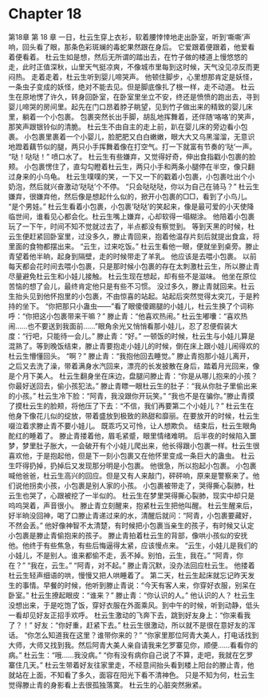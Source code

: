 # Chapter 18

第18章 第 18 章
一日，杜云生穿上衣衫，软着腰悻悻地走出卧室，听到‘嘶嘶’声响，回头看了眼，那条色彩斑斓的毒蛇果然跟在身后。
它爱跟着便跟着，他爱看着便看着。
杜云生如是想，然后无所谓的踏出去，在竹子做的楼道上慢悠悠的走，此时正值深秋，山里天气挺凉爽，不像城市里每到这时候，天气没见凉反而更闷热。
走着走着，杜云生听到婴儿啼哭声。
他顿住脚步，心里想那肯定是妖怪，一条虫子变成的妖怪，绝对不能去见。但是脚底像扎了根一样，走不动道。
杜云生在原地愣了许久，转身回卧室，在卧室里坐立不安，终还是愤愤的跑出去，寻到婴儿啼哭的房间里。起先在门口昂着脖子眺望，见到竹子做出来的精致的婴儿床里，躺着一个小包裹。
包裹突然长出手脚，胡乱地挥舞着，还伴随‘咯咯’的笑声，那笑声跟银铃似的清脆。
杜云生不由自主的走上前，趴在婴儿床的旁边看小包裹。
小包裹里裹着一个小婴儿，脸肥肥又白白嫩嫩，眼大大又乌黑溜溜，无意识地蹬着藕节似的腿，两只小手挥舞着像在打空气。打一下就富有节奏的‘哒’一声。
“哒！哒哒！”
喷口水了。
杜云生有些嫌弃，又觉得好奇，伸出食指戳小包裹的脸颊。
小包裹愣住了，直勾勾瞪着杜云生，两只小手和两条小腿停在半空，像只翻过身来的小乌龟。
杜云生噗噗的笑，一下又一下的戳着小包裹，小包裹吐出个小奶泡，然后就兴奋激动‘哒哒’个不停。
“只会哒哒哒，你以为自己在骑马？”
杜云生嫌弃，很嫌弃他，然后像是想起什么似的，掀开小包裹的□□，看到了小鸟儿。
“是个男娃。”
杜云生看着小包裹，小包裹‘哒哒’的笑起来，像是最可爱的小天使降临世间，谁看见心都会化。杜云生嘴上嫌弃，心却软得一塌糊涂。
他陪着小包裹玩了一下午，时间不知不觉就过去了，半点都没有察觉到。
等到天黑的时候，杜云生便赶紧回卧室里，过没多久，滕止青回来，抱着他温存片刻后就提出食盒，将里面的食物都摆出来。
“云生，过来吃饭。”
杜云生看他一眼，便就坐到桌旁。滕止青望着他半晌，起身到隔壁，走的时候带走了羊乳。
他应该是去喂小包裹。
以前每天都会花时间去喂小包裹，只是那时候小包裹的存在太刺激杜云生，所以滕止青尽量避免杜云生和小娃儿接触。
杜云生现在想起，却有些不是滋味。
他坐在原位苦恼的想了会儿，最终肯定他只是有些不习惯。
没过多久，滕止青就回来。杜云生抬头见到他怀抱里的小包裹，不由惊喜的站起。站起后突然觉得太突兀，于是矜持的坐下。
“你把那只小蛊虫——”看了眼傻傻踢腿的小娃儿，杜云生换了个词称呼：“你把这小包裹带来干嘛？”
滕止青：“他喜欢热闹。”
杜云生嘟囔：“喜欢热闹……也不要送到我面前……”眼角余光又悄悄看那小娃儿，忍了忍便假装大度：“行吧，只能待一会儿。”
滕止青：“好。”
一顿饭的时候，杜云生与小娃儿算是混熟了。等到晚饭结束，滕止青要抱走小娃儿的时候，倒在床上跟小娃儿闹得欢的杜云生懵懂回头。
“啊？”
滕止青：“我抱他回去睡觉。”
滕止青抱那小娃儿离开，之后又去洗了澡，带着满身水汽回来，漂亮的长发披散在身后，踏着月光回来，像是个月下美人。
杜云生翻身坐在床边，盘腿问滕止青：“你是从哪儿抱来的小孩？你最好送回去，偷小孩犯法。”
滕止青瞟一眼杜云生的肚子：“我从你肚子里偷出来的小孩。”
杜云生冷下脸：“阿青，我没跟你开玩笑。”
“我也不是在骗你。”滕止青摸了摸杜云生的脸颊，将他压了下去：“不信，我们再要第二个小娃儿？”
杜云生在他身下像花儿似的绽放，带着盛放到极致的熟甜和靡丽。在要放开的时候，杜云生啜泣着求滕止青不要小娃儿。
既乖巧又可怜，让人想欺负。
结束后，杜云生眼角酡红的睡着了。
滕止青搂着他，眉毛紧蹙，眼里情绪难明。
后半夜的时候陷入噩梦，梦里肚子胀大，一会破开有个小娃儿爬出来，他长得跟小包裹一样。杜云生很喜欢他，于是抱起他，但是下一刻小包裹又在他怀里变成一条巨大的蛊虫。
杜云生吓得扔掉，扔掉后又发现那分明是小包裹。
他很急，所以抱起小包裹。
小包裹喊他爸爸，杜云生高兴的回应。但是又有人来敲门，砰砰响，原来是警察来了。他们说他拐卖小孩，小包裹是别人家的小孩。
小包裹被带走了，哭得撕心裂肺，杜云生也哭了，心跟被挖了一半似的。
杜云生在梦里哭得撕心裂肺，现实中却只是呜呜哭着，声音很小。
滕止青立刻醒来，抱紧杜云生把他叫醒。
杜云生醒来后，好半晌没回神，喝了口滕止青递过来的水，清醒后就问：“阿青，小包裹要藏好，不然会丢。”
他好像神智不太清楚，有时候把小包裹当亲生的孩子，有时候又认定小包裹是滕止青偷抱来的孩子。
滕止青拍着杜云生的背部，像哄小孩似的安抚他。他终于有些焦急，有些后悔逼得太紧，应该慢点来。
“云生，小娃儿是我们的小娃儿，不是别人。谁来都偷不走，丢不掉。别怕，云生，我在。”
“阿青，你在？”
“我在，云生。”
“阿青，对不起。”
滕止青沉默，没办法回应杜云生。
他搂着杜云生轻声细语的哄，慢慢又把人哄睡着了。
第二天，杜云生起床就忘记昨天发生的事情。早餐的时候，他听到滕止青说：“今天有客人来，你穿好衣服，别呆在卧室。”
杜云生撩起眼皮：“谁来？”
滕止青：“你认识的人。”
他认识的人？
杜云生没想出来，于是吃饱了饭，穿好衣服在外面乘风。到中午的时候，听到动静，低头一看却见好友正招手欢呼。
杜云生激动的飞奔下去，跳到好友身上：“你来看我了？！”
好友：“你好重，赶紧下去。”
杜云生很激动，所以就不是很在意好友的浑话。
“你怎么知道我在这里？谁带你来的？”
“你家里那位阿青大美人，打电话找到大师，大师又找到我。然后阿青大美人亲自请我来乞罗寨见你，顺便……看看你的病。”
杜云生：“哦……我没病。”
“你有没有病你自己说了不算，走吧，我就在乞罗寨住几天。”
杜云生带着好友往家里走，不经意间抬头看到楼上阳台的滕止青，他就站在上面，不知看了多久，面容在阳光下看不清神色。
只是不知为何，杜云生觉得滕止青的身影看上去很孤独落寞。
杜云生的心脏突然揪紧。